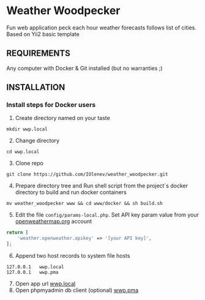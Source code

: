 # Weather Woodpecker
Fun web application peck each hour weather forecasts follows list of cities. Based on Yii2 basic template 


REQUIREMENTS
------------

Any computer with Docker & Git installed (but no warranties ;)


INSTALLATION
------------

### Install steps for Docker users

1. Create directory named on your taste
~~~
mkdir wwp.local
~~~
2. Change directory
~~~
cd wwp.local
~~~
3. Clone repo
~~~
git clone https://github.com/IOlenev/weather_woodpecker.git
~~~
4. Prepare directory tree and Run shell script from the project`s docker directory to build and run docker containers
~~~
mv weather_woodpecker www && cd www/docker && sh build.sh
~~~
5. Edit the file `config/params-local.php`. Set API key param value from your [openweathermap.org](https://openweathermap.org) account
```php
return [
    'weather.openweather.apikey' => '[your API key]',
];
```
6. Append two host records to system file hosts
~~~
127.0.0.1   wwp.local
127.0.0.1   wwp.pma
~~~
7. Open app url [wwp.local](http://wwp.local)
8. Open phpmyadmin db client (optional)  [wwp.pma](http://wwp.pma:81)